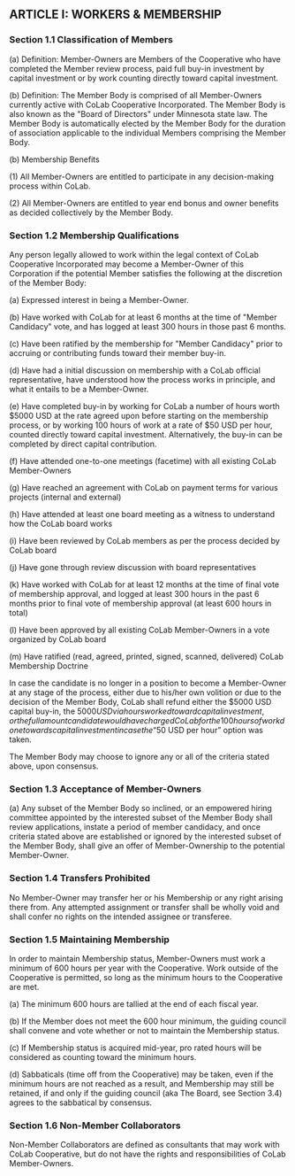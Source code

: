 ## ARTICLE I:  WORKERS & MEMBERSHIP

### Section 1.1  Classification of Members

(a) Definition: Member-Owners are Members of the Cooperative
who have completed the Member review process, paid full
buy-in investment by capital investment or by work counting
directly toward capital investment.

(b) Definition: The Member Body is comprised of all
Member-Owners currently active with CoLab Cooperative
Incorporated. The Member Body is also known as the "Board of
Directors" under Minnesota state law. The Member Body is
automatically elected by the Member Body for the duration of
association applicable to the individual Members comprising
the Member Body.

(b) Membership Benefits

  (1) All Member-Owners are entitled to participate in any
      decision-making process within CoLab.

  (2) All Member-Owners are entitled to year end bonus and
      owner benefits as decided collectively by the
      Member Body.

### Section 1.2  Membership Qualifications

Any person legally allowed to work within the legal context
of CoLab Cooperative Incorporated may become a Member-Owner
of this Corporation if the potential Member satisfies the
following at the discretion of the Member Body:

(a) Expressed interest in being a Member-Owner.

(b) Have worked with CoLab for at least 6 months at the time
    of "Member Candidacy" vote, and has logged at least 300
    hours in those past 6 months.
    
(c) Have been ratified by the membership for "Member Candidacy" 
    prior to accruing or contributing funds toward their member 
    buy-in.

(d) Have had a initial discussion on membership with a CoLab
    official representative, have understood how the process
    works in principle, and what it entails to be a
    Member-Owner.

(e) Have completed buy-in by working for CoLab a number of
    hours worth $5000 USD at the rate agreed upon before
    starting on the membership process, or by working 100
    hours of work at a rate of $50 USD per hour, counted
    directly toward capital investment. Alternatively, the
    buy-in can be completed by direct capital contribution.

(f) Have attended one-to-one meetings (facetime) with all
    existing CoLab Member-Owners

(g) Have reached an agreement with CoLab on payment terms for
    various projects (internal and external)

(h) Have attended at least one board meeting as a witness to
    understand how the CoLab board works

(i) Have been reviewed by CoLab members as per the process
    decided by CoLab board

(j) Have gone through review discussion with board
    representatives

(k) Have worked with CoLab for at least 12 months at the time
    of final vote of membership approval, and logged at least
    300 hours in the past 6 months prior to final vote of
    membership approval (at least 600 hours in total)

(l) Have been approved by all existing CoLab Member-Owners in
    a vote organized by CoLab board

(m) Have ratified (read, agreed, printed, signed, scanned,
    delivered) CoLab Membership Doctrine

In case the candidate is no longer in a position to become a
Member-Owner at any stage of the process, either due to
his/her own volition or due to the decision of the Member
Body, CoLab shall refund either the $5000 USD capital buy-in,
the $5000 USD via hours worked toward capital investment, or
the full amount candidate would have charged CoLab for the 100
hours of work done towards capital investment in case the “$50
USD per hour” option was taken.

The Member Body may choose to ignore any or all of the criteria
stated above, upon consensus.

### Section 1.3  Acceptance of Member-Owners

(a)	Any subset of the Member Body so inclined, or an
empowered hiring committee appointed by the interested subset
of the Member Body shall review applications, instate a period
of member candidacy, and once criteria stated above are
established or ignored by the interested subset of the Member
Body, shall give an offer of Member-Ownership to the potential
Member-Owner.

### Section 1.4  Transfers Prohibited

No Member-Owner may transfer her or his Membership or any right
arising there from.  Any attempted assignment or transfer shall
be wholly void and shall confer no rights on the intended
assignee or transferee.

### Section 1.5  Maintaining Membership

In order to maintain Membership status, Member-Owners must
work a minimum of 600 hours per year with the Cooperative. Work
outside of the Cooperative is permitted, so long as the minimum
hours to the Cooperative are met.

(a) The minimum 600 hours are tallied at the end of each fiscal
year.

(b) If the Member does not meet the 600 hour minimum, the guiding
council shall convene and vote whether or not to maintain the
Membership status.

(c) If Membership status is acquired mid-year, pro rated hours
will be considered as counting toward the minimum hours.

(d) Sabbaticals (time off from the Cooperative) may be taken,
even if the minimum hours are not reached as a result, and
Membership may still be retained, if and only if the guiding
council (aka The Board, see Section 3.4) agrees to the
sabbatical by consensus.

### Section 1.6  Non-Member Collaborators

Non-Member Collaborators are defined as consultants that may
work with CoLab Cooperative, but do not have the rights and
responsibilities of CoLab Member-Owners.
